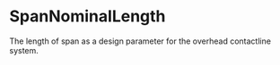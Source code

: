 SpanNominalLength
=================

The length of span as a design parameter for the overhead contactline system.
